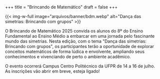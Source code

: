 +++
title = "Brincando de Matemático"
draft = false
+++

{{< img-w-full image="arquivos/banner/bdm.webp" alt="Dança das simetrias: Brincando com grupos" >}}

O Brincando de Matemático 2025 convida os alunos do 8º do Ensino Fundamental ao Ensino Médio a embarcar em uma jornada pelo fascinante mundo das simetrias. Nesta edição, com o tema "Dança das simetrias: Brincando com grupos", os participantes terão a oportunidade de explorar conceitos matemáticos de forma lúdica e envolvente, ampliando seus conhecimentos e vivenciando de perto o ambiente acadêmico.

O evento ocorrerá Campus Centro Politécnico da UFPR de 14 a 16 de julho. As inscrições vão abrir em breve, esteja ligado!